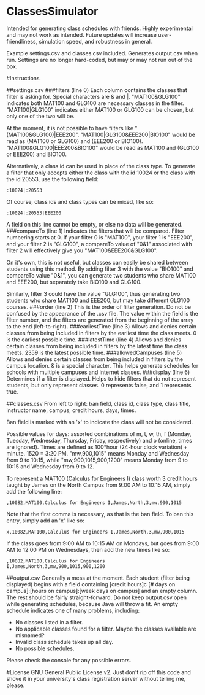 ClassesSimulator
================
Intended for generating class schedules with friends. Highly experimental and may not work as intended. Future updates will increase user-friendliness, simulation speed, and robustness in general.

Example settings.csv and classes.csv included. Generates output.csv when run. Settings are no longer hard-coded, but may or may not run out of the box.

#Instructions

##settings.csv
###filters (line 0)
Each column contains the classes that filter is asking for. Special characters are & and |. "MAT100&GLG100" indicates both MAT100 and GLG100 are necessary classes in the filter. "MAT100|GLG100" indicates either MAT100 or GLG100 can be chosen, but only one of the two will be.

At the moment, it is not possible to have filters like "(MAT100&GLG100)|EEE200". "MAT100|GLG100&EEE200|BIO100" would be read as (MAT100 or GLG100) and (EEE200 or BIO100). "MAT100&GLG100|EEE200&BIO100" would be read as MAT100 and (GLG100 or EEE200) and BIO100.

Alternatively, a class id can be used in place of the class type. To generate a filter that only accepts either the class with the id 10024 or the class with the id 20553, use the following field:

    :10024|:20553

Of course, class ids and class types can be mixed, like so:

    :10024|:20553|EEE200

A field on this line cannot be empty, or else no data will be generated.
###compareTo (line 1)
Indicates the filters that will be compared. Filter numbering starts at 0. If your filter 0 is "MAT100", your filter 1 is "EEE200", and your filter 2 is "GLG100", a compareTo value of "0&1" associated with filter 2 will effectively give you "MAT100&EEE200&GLG100".

On it's own, this is not useful, but classes can easily be shared between students using this method. By adding filter 3 with the value "BIO100" and compareTo value "0&1", you can generate two students who share MAT100 and EEE200, but separately take BIO100 and GLG100.

Similarly, filter 3 could have the value "GLG100", thus generating two students who share MAT100 and EEE200, but may take different GLG100 courses.
###order (line 2)
This is the order of filter generation. Do not be confused by the appearance of the .csv file. The value within the field is the filter number, and the filters are generated from the beginning of the array to the end (left-to-right).
###earliestTime (line 3)
Allows and denies certain classes from being included in filters by the earliest time the class meets. 0 is the earliest possible time.
###latestTime (line 4)
Allows and denies certain classes from being included in filters by the latest time the class meets. 2359 is the latest possible time.
###allowedCampuses (line 5)
Allows and denies certain classes from being included in filters by the campus location. & is a special character. This helps generate schedules for schools with multiple campuses and internet classes.
###display (line 6)
Determines if a filter is displayed. Helps to hide filters that do not represent students, but only represent classes. 0 represents false, and 1 represents true.


##classes.csv
From left to right: ban field, class id, class type, class title, instructor name, campus, credit hours, days, times.

Ban field is marked with an 'x' to indicate the class will not be considered.

Possible values for days: assorted combinations of m, t, w, th, f (Monday, Tuesday, Wednesday, Thursday, Friday, respectively) and o (online, times are ignored). Times are defined as 100*hour (24-hour clock variation) + minute. 1520 = 3:20 PM. "mw,900,1015" means Monday and Wednesday from 9 to 10:15, while "mw,900,1015,900,1200" means Monday from 9 to 10:15 and Wednesday from 9 to 12.

To represent a MAT100 (Calculus for Engineers I) class worth 3 credit hours taught by James on the North Campus from 9:00 AM to 10:15 AM, simply add the following line:

    ,10082,MAT100,Calculus for Engineers I,James,North,3,mw,900,1015

Note that the first comma is necessary, as that is the ban field. To ban this entry, simply add an 'x' like so:

    x,10082,MAT100,Calculus for Engineers I,James,North,3,mw,900,1015

If the class goes from 9:00 AM to 10:15 AM on Mondays, but goes from 9:00 AM to 12:00 PM on Wednesdays, then add the new times like so:

    ,10082,MAT100,Calculus for Engineers I,James,North,3,mw,900,1015,900,1200

##output.csv
Generally a mess at the moment. Each student (filter being displayed) begins with a field containing [credit hours]c [# days on campus]:[hours on campus]:[week days on campus] and an empty column. The rest should be fairly straight-forward. Do not keep output.csv open while generating schedules, because Java will throw a fit. An empty schedule indicates one of many problems, including:

* No classes listed in a filter.
* No applicable classes found for a filter. Maybe the classes available are misnamed?
* Invalid class schedule takes up all day.
* No possible schedules.

Please check the console for any possible errors.

#License
GNU General Public License v2. Just don't rip off this code and shove it in your university's class registration server without telling me, please.